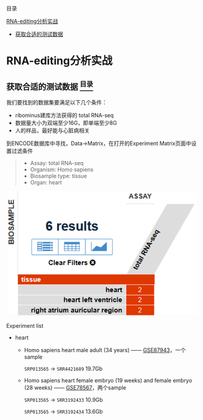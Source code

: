 <a name="content">目录</a>

[RNA-editing分析实战](#title)
- [获取合适的测试数据](#acquire-test-dataset)








<h1 name="title">RNA-editing分析实战</h1>

<a name="acquire-test-dataset"><h2>获取合适的测试数据 [<sup>目录</sup>](#content)</h2></a>

我们要找到的数据集要满足以下几个条件：
- ribominus建库方法获得的 total RNA-seq
- 数据量大小为双端至少16G，即单端至少8G
- 人的样品，最好能与心脏病相关

到ENCODE数据库中寻找，Data->Matrix，在打开的Experiment Matrix页面中设置过滤条件
> - Assay: total RNA-seq
> - Organism: Homo sapiens
> - Biosample type: tissue
> - Organ: heart

<p align="center"><img src=./picture/InAction-RNA-editing-analysis-acquire-datasets-ENCODE-matched-list.png width=500 /></p>

Experiment list
- heart
	- Homo sapiens heart male adult (34 years) —— [GSE87943](https://www.ncbi.nlm.nih.gov/geo/query/acc.cgi?acc=GSE87943)，一个sample

		`SRP013565` -> `SRR4421689` 19.7Gb

	- Homo sapiens heart female embryo (19 weeks) and female embryo (28 weeks) —— [GSE78567](https://www.ncbi.nlm.nih.gov/geo/query/acc.cgi?acc=GSE78567)，两个sample

		`SRP013565` -> `SRR3192433` 10.9Gb
		
		`SRP013565` -> `SRR3192434` 13.6Gb
